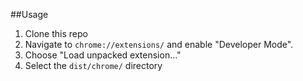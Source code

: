 ##Usage

1.  Clone this repo
2.  Navigate to `chrome://extensions/` and enable "Developer Mode".
3.  Choose "Load unpacked extension..."
4.  Select the `dist/chrome/` directory
